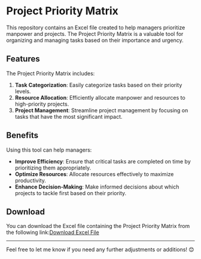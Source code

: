 # Project Priority Matrix

This repository contains an Excel file created to help managers prioritize manpower and projects. The Project Priority Matrix is a valuable tool for organizing and managing tasks based on their importance and urgency.

## Features

The Project Priority Matrix includes:

1. **Task Categorization**: Easily categorize tasks based on their priority levels.
2. **Resource Allocation**: Efficiently allocate manpower and resources to high-priority projects.
3. **Project Management**: Streamline project management by focusing on tasks that have the most significant impact.

## Benefits

Using this tool can help managers:

- **Improve Efficiency**: Ensure that critical tasks are completed on time by prioritizing them appropriately.
- **Optimize Resources**: Allocate resources effectively to maximize productivity.
- **Enhance Decision-Making**: Make informed decisions about which projects to tackle first based on their priority.

## Download

You can download the Excel file containing the Project Priority Matrix from the following link:[Download Excel File](https://raw.githubusercontent.com/SMDWebWiz/Project-Priority-Matrix/main/Project-Priority-Matrix.xlsx)





---

Feel free to let me know if you need any further adjustments or additions! 😊
